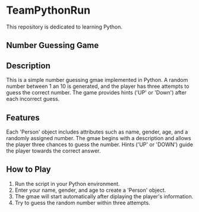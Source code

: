 # TeamPythonRun
This repository is dedicated to learning Python.

## Number Guessing Game
## Description
This is a simple number guessing gmae implemented in Python.
A random number between 1 an 10 is generated, and the player has three attempts to guess the correct number.
The game provides hints ('UP' or 'Down') after each incorrect guess.

## Features
Each 'Person' object includes attributes such as name, gender, age, and a randomly assigned number.
The gmae begins with a description and allows the player three chances to guess the number.
Hints ('UP' or 'DOWN') guide the player towards the correct answer.

## How to Play
1. Run the script in your Python environment.
2. Enter your name, gender, and age to create a 'Person' object.
3. The gmae will start automatically after diplaying the player's information.
4. Try to guess the random number within three attempts.
